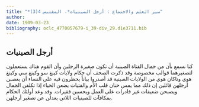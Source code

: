 ```yaml
---
title: "*سير العلم والاجتماع : أرجل الصينيات*. المقتبس 4(3)"
author: 
date: 1909-03-23
bibliography: oclc_4770057679-i_39-div_29.d1e3711.bib
---
```




##  أرجل الصينيات 


 كنا نسمع بأن من جمال الفتاة الصينية أن تكون صغيرة الرجلين وأن القوم هناك يستعملون لتصغيرهما قوالب مخصوصة وقد ذكرت الصحف أن حكام ولايات كينغ سو وكينغ سي وكينغ هوي وناكان هوي من الولايات الصينية قد أصدروا بياناً يحظرون فيه على النساء أن يعصبن أرجلهن قائلين إن ذلك مما يمس حنان قلب الأم والفتيات يضعن الحياء إذا تكلفن الجمال ويصبحن ضعيفات غير قادرات على العمل ويحسبن فقيرات. وقد وعد أولئك الحكام بمكافآت للصينيات اللاتي يعدلن عن تصغير أرجلهن. 

